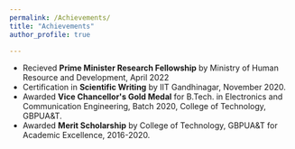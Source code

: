 ```yaml
---
permalink: /Achievements/
title: "Achievements"
author_profile: true

---
```


* Recieved **Prime Minister Research Fellowship** by Ministry of Human Resource and Development, April 2022
* Certification in **Scientific Writing** by IIT Gandhinagar, November 2020.
* Awarded **Vice Chancellor's Gold Medal** for B.Tech. in Electronics and Communication Engineering, Batch 2020, College of Technology, GBPUA&T.
* Awarded **Merit Scholarship** by College of Technology, GBPUA&T for Academic Excellence, 2016-2020.

